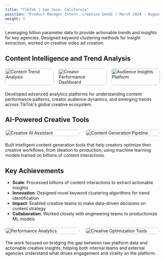 ```yaml
---
title: "TikTok | San Jose, California"
position: "Product Manager Intern, Creative GenAI | March 2024 - August 2024"
weight: 3
---
```


Leveraging billion parameter data to provide actionable trends and insights for key agencies. Designed keyword clustering methods for insight extraction, worked on creative video ad creation.

## Content Intelligence and Trend Analysis

<div style="display: grid; grid-template-columns: 1fr 1fr 1fr; gap: 15px; margin: 20px 0;">
  <img src="/images/projects/tiktok/tiktok-video-9.png" alt="Content Trend Analysis" style="width: 100%; border-radius: 8px;">
  <img src="/images/projects/tiktok/tiktok-video-10.png" alt="Creator Performance Dashboard" style="width: 100%; border-radius: 8px;">
  <img src="/images/projects/tiktok/tiktok-video-11.png" alt="Audience Insights Platform" style="width: 100%; border-radius: 8px;">
</div>

Developed advanced analytics platforms for understanding content performance patterns, creator audience dynamics, and emerging trends across TikTok's global creative ecosystem.

## AI-Powered Creative Tools

<div style="display: grid; grid-template-columns: 1fr 1fr; gap: 20px; margin: 20px 0;">
  <img src="/images/projects/tiktok/tiktok-video-12.png" alt="Creative AI Assistant" style="width: 100%; border-radius: 8px;">
  <img src="/images/projects/tiktok/tiktok-video-13.png" alt="Content Generation Pipeline" style="width: 100%; border-radius: 8px;">
</div>

Built intelligent content generation tools that help creators optimize their creative workflows, from ideation to production, using machine learning models trained on billions of content interactions.

## Key Achievements

- **Scale**: Processed billions of content interactions to extract actionable insights
- **Innovation**: Designed novel keyword clustering algorithms for trend identification
- **Impact**: Enabled creative teams to make data-driven decisions on content strategy
- **Collaboration**: Worked closely with engineering teams to productionize ML models

<div style="display: grid; grid-template-columns: 1fr 1fr; gap: 20px; margin: 20px 0;">
  <img src="/images/projects/tiktok/tiktok-video-14.png" alt="Performance Analytics" style="width: 100%; border-radius: 8px;">
  <img src="/images/projects/tiktok/tiktok-video-15.png" alt="Creative Optimization Tools" style="width: 100%; border-radius: 8px;">
</div>

The work focused on bridging the gap between raw platform data and actionable creative insights, helping both internal teams and external agencies understand what drives engagement and virality on the platform. 